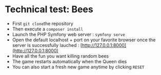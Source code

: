 # Technical test: Bees
+ First `git clone`the repository
+ Then execute a `composer install`
+ Launch the PHP Symfony web server : `symfony serve`
+ Open the default localhost + port on your favorite browser once the server is successfully lauched : [http://127.0.0.1:8000](http://127.0.0.1:8000)
+ Have all the fun you want killing random bees
+ The game restarts automatically when the Queen dies
+ You can also start a fresh new game anytime by clicking `RESET`
